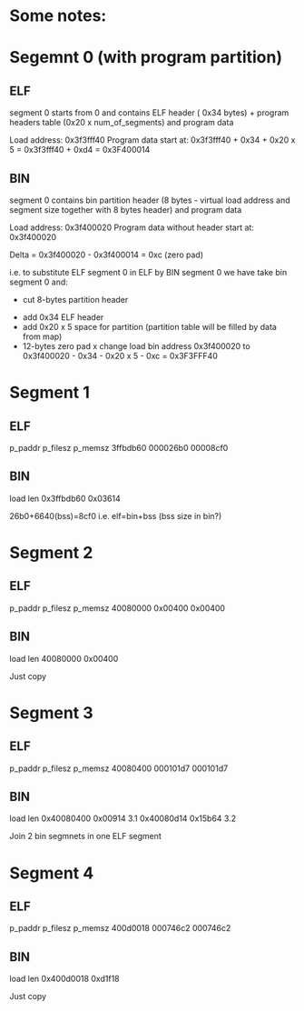 # Some notes:

# Segemnt 0 (with program partition)

## ELF
segment 0 starts from 0 and contains ELF header ( 0x34 bytes) + program headers table (0x20 x num_of_segments)
and program data

Load address: 0x3f3fff40
Program data start at: 0x3f3fff40 + 0x34 + 0x20 x 5 = 0x3f3fff40 + 0xd4 = 0x3F400014


## BIN
segment 0 contains bin partition header (8 bytes - virtual load address and segment size together with 8 bytes header)
and program data

Load address: 0x3f400020
Program data without header start at: 0x3f400020

Delta = 0x3f400020 - 0x3f400014 = 0xc (zero pad)

i.e. to substitute ELF segment 0 in ELF by BIN segment 0 we have take bin segment 0 and:
- cut 8-bytes partition header
+ add 0x34 ELF header
+ add 0x20 x 5 space for partition (partition table will be filled by data from map)
+ 12-bytes zero pad
x change load bin address 0x3f400020 to 0x3f400020 - 0x34 - 0x20 x 5 - 0xc = 0x3F3FFF40

# Segment 1

## ELF
p_paddr     p_filesz    p_memsz
3ffbdb60    000026b0    00008cf0

## BIN
load        len
0x3ffbdb60  0x03614 

26b0+6640(bss)=8cf0
i.e. elf=bin+bss (bss size in bin?)

# Segment 2

## ELF
p_paddr     p_filesz    p_memsz
40080000    0x00400     0x00400

## BIN
load        len
40080000    0x00400

Just copy

# Segment 3

## ELF
p_paddr     p_filesz    p_memsz
40080400    000101d7    000101d7

## BIN
load        len
0x40080400  0x00914 3.1
0x40080d14  0x15b64 3.2

Join 2 bin segmnets in one ELF segment

# Segment 4

## ELF
p_paddr     p_filesz    p_memsz
400d0018    000746c2    000746c2

## BIN
load        len
0x400d0018  0xd1f18

Just copy
